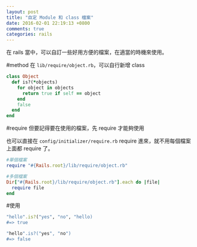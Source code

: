 ```yaml
---
layout: post
title: "自定 Module 和 class 檔案"
date: 2016-02-01 22:19:13 +0800
comments: true
categories: rails
---
```


在 rails 當中，可以自訂一些好用方便的檔案，在適當的時機來使用。

<!-- more -->


#method
在 `lib/require/object.rb`，可以自行新增 class

```ruby
class Object
  def is?(*objects)
    for object in objects
      return true if self == object
    end
    false
  end
end
```

#require
但要記得要在使用的檔案，先 require 才能夠使用

也可以直接在 `config/initializer/require.rb` require 進來，就不用每個檔案上面都 require 了。

```ruby
#單個檔案
require "#{Rails.root}/lib/require/object.rb"

#多個檔案
Dir["#{Rails.root}/lib/require/object.rb"].each do |file|
  require file
end
```

#使用

```ruby
"hello".is?("yes", "no", "hello)
#=> true

"hello".is?("yes", "no")
#=> false
```